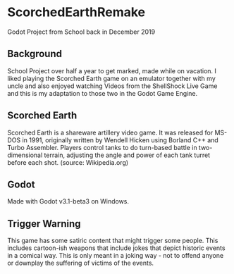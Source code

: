 # ScorchedEarthRemake
Godot Project from School back in December 2019

## Background
School Project over half a year to get marked, made while on vacation. I liked playing the Scorched Earth game on an emulator together with my uncle 
and also enjoyed watching Videos from the ShellShock Live Game and this is my adaptation to those two in the Godot Game Engine.

## Scorched Earth
Scorched Earth is a shareware artillery video game. It was released for MS-DOS in 1991, originally written by Wendell Hicken using Borland C++ and Turbo Assembler.
Players control tanks to do turn-based battle in two-dimensional terrain, adjusting the angle and power of each tank turret before each shot. (source: Wikipedia.org)

## Godot
Made with Godot v3.1-beta3 on Windows. 

## Trigger Warning
This game has some satiric content that might trigger some people. This includes cartoon-ish weapons that include jokes that depict historic events in a comical way.
This is only meant in a joking way - not to offend anyone or downplay the suffering of victims of the events.
